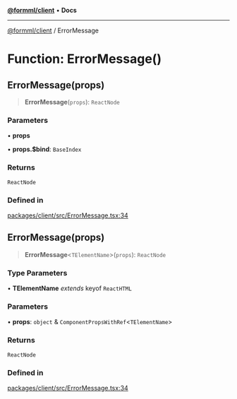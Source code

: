 [**@formml/client**](../README.md) • **Docs**

---

[@formml/client](../globals.md) / ErrorMessage

# Function: ErrorMessage()

## ErrorMessage(props)

> **ErrorMessage**(`props`): `ReactNode`

### Parameters

• **props**

• **props.$bind**: `BaseIndex`

### Returns

`ReactNode`

### Defined in

[packages/client/src/ErrorMessage.tsx:34](https://github.com/formml/formml/blob/5c707903361ee929472a81de07fd0204242687ee/packages/client/src/ErrorMessage.tsx#L34)

## ErrorMessage(props)

> **ErrorMessage**\<`TElementName`\>(`props`): `ReactNode`

### Type Parameters

• **TElementName** _extends_ keyof `ReactHTML`

### Parameters

• **props**: `object` & `ComponentPropsWithRef`\<`TElementName`\>

### Returns

`ReactNode`

### Defined in

[packages/client/src/ErrorMessage.tsx:34](https://github.com/formml/formml/blob/5c707903361ee929472a81de07fd0204242687ee/packages/client/src/ErrorMessage.tsx#L34)
